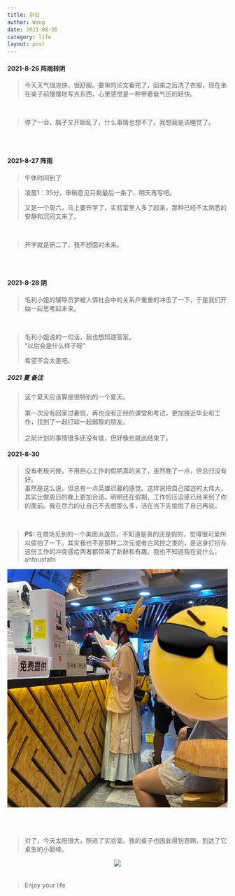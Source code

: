 ```yaml
---
title: 杂记
author: Wang
date: 2021-08-26
category: life
layout: post
---
```



#### 2021-8-26 阵雨转阴
> 今天天气很凉快，很舒服。要审的论文看完了，回来之后洗了衣服，现在坐在桌子前慢慢地写点东西，心里感觉是一种带着低气压的轻快。
<br>

> 停了一会，脑子又开始乱了，什么事情也想不了。我想我是该睡觉了。

<br><br>

#### 2021-8-27 阵雨
> 午休时间到了

> 凌晨1：35分，审稿意见只剩最后一条了，明天再写吧。
>
>又是一个周六，马上要开学了，实验室里人多了起来，那种已经不太熟悉的安静和沉闷又来了。

<br>

>开学就是研二了，我不想面对未来。

<br><br>

#### 2021-8-28 阴
>毛利小姐的辅导员梦被人情社会中的关系户重重的冲击了一下，于是我们开始一起思考起未来。

<br>

>毛利小姐说的一句话，我也想知道答案。<br>“以后会是什么样子呀”
>
> 希望不会太差吧。

##### 2021 夏 备注

>这个夏天应该算是很特别的一个夏天。<br><br>第一次没有回家过暑假，再也没有正经的课堂和考试，更加接近毕业和工作，找到了一起打球一起弱智的朋友。<br><br>之前计划的事情很多还没有做，但好像也就此结束了。


#### 2021-8-30
>没有老板问候，不用担心工作的假期真的来了，虽然晚了一点，但总归没有好。<br>虽然是这么说，但总有一点英雄迟暮的感觉。这样说把自己描述的太伟大，其实比做周日的晚上更加合适。明明还在假期，工作的压迫感已经来到了你的面前。我在尽力的让自己不去想那么多，活在当下先愉悦了自己再说。

<br>

> **PS:**  在商场见到的一个美团派送员，不知道是真的还是假的，觉得很可爱所以偷拍了一下。其实我也不是那种二次元或者古风控之类的，是这身打扮与这份工作的冲突感给两者都带来了新鲜和有趣。我也不知道我在说什么，ahfousfafn
<div align = "center">
<img src = "../gitbook/images/meituan.jpg" witdh="500">  
</div>

<br><br>

>对了，今天太阳很大，照进了实验室。我的桌子也因此得到恩赐，到达了它桌生的小巅峰。
<div align = "center">
<img src = "../gitbook/images/yuhangyuan.jpg" witdh="500">  
</div>

<br>

> Enjoy your life
